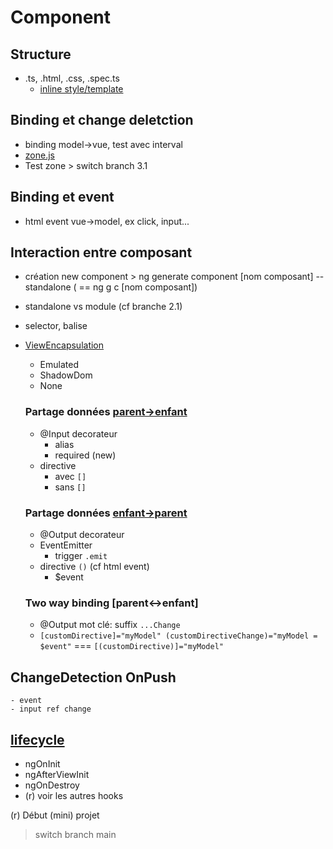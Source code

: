 # Component

## Structure
- .ts, .html, .css, .spec.ts
    - [inline style/template](https://angular.io/guide/component-styles)

## Binding et change deletction
- binding model->vue, test avec interval
- [zone.js](https://angular.io/guide/zone)
- Test zone > switch branch 3.1

## Binding et event
- html event vue->model, ex click, input...

## Interaction entre composant
- création new component > ng generate component [nom composant] --standalone ( == ng g c [nom composant])
- standalone vs module (cf branche 2.1)
- selector, balise
- [ViewEncapsulation](https://angular.io/guide/view-encapsulation)
    - Emulated
    - ShadowDom
    - None

    ### Partage données [parent->enfant](https://angular.io/guide/inputs-outputs)
    - @Input decorateur
        - alias
        - required (new)
    - directive
        - avec `[]`
        - sans `[]`

    ### Partage données [enfant->parent](https://angular.io/guide/inputs-outputs)
    - @Output decorateur
    - EventEmitter
        - trigger `.emit`
    - directive `()` (cf html event)
        - $event

    ### Two way binding [parent<->enfant]
    - @Output mot clé: suffix `...Change`
    - `[customDirective]="myModel" (customDirectiveChange)="myModel = $event"` === `[(customDirective)]="myModel"`

## ChangeDetection OnPush
    - event
    - input ref change

## [lifecycle](https://angular.io/guide/lifecycle-hooks)
  - ngOnInit
  - ngAfterViewInit
  - ngOnDestroy
  - (r) voir les autres hooks

(r) Début (mini) projet

> switch branch main
